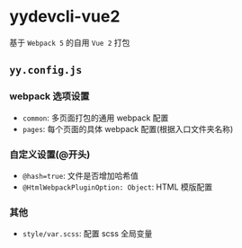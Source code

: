 # yydevcli-vue2

基于 `Webpack 5` 的自用 `Vue 2` 打包

## `yy.config.js`

### webpack 选项设置

- `common`: 多页面打包的通用 webpack 配置
- `pages`: 每个页面的具体 webpack 配置(根据入口文件夹名称)

### 自定义设置(@开头)

- `@hash=true`: 文件是否增加哈希值
- `@HtmlWebpackPluginOption: Object`: HTML 模版配置

### 其他

- `style/var.scss`: 配置 scss 全局变量
